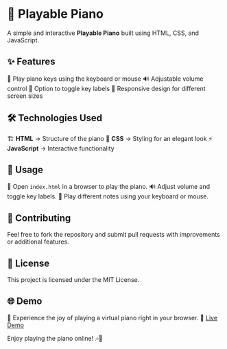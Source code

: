 # 🎹 Playable Piano

A simple and interactive **Playable Piano** built using HTML, CSS, and JavaScript.

## ✨ Features
🎵 Play piano keys using the keyboard or mouse
🔊 Adjustable volume control
🎹 Option to toggle key labels
📱 Responsive design for different screen sizes

## 🛠 Technologies Used
🏗 **HTML** → Structure of the piano
🎨 **CSS** → Styling for an elegant look
⚡ **JavaScript** → Interactive functionality

## 🚀 Usage
🎯 Open `index.html` in a browser to play the piano.
🔊 Adjust volume and toggle key labels.
🎼 Play different notes using your keyboard or mouse.

## 🤝 Contributing
Feel free to fork the repository and submit pull requests with improvements or additional features.

## 📜 License
This project is licensed under the MIT License.

## 🌐 Demo
🎵 Experience the joy of playing a virtual piano right in your browser.
🔗 [Live Demo](https://LakshmiPriyaRajaram.github.io/playablepiano)

Enjoy playing the piano online! 🎶🎹

